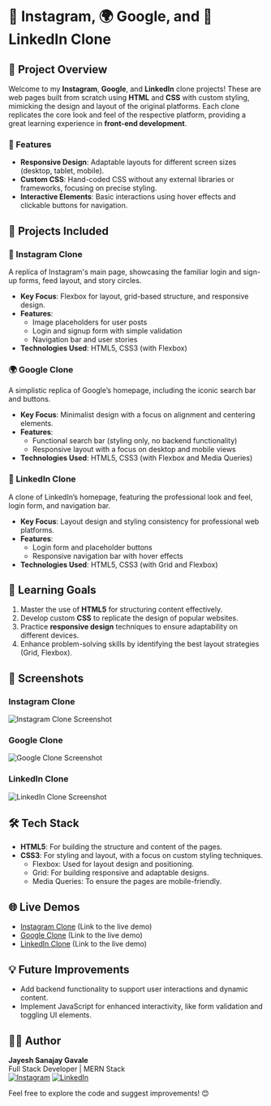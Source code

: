 # 📸 Instagram, 🌍 Google, and 🔗 LinkedIn Clone

## 🚀 Project Overview

Welcome to my **Instagram**, **Google**, and **LinkedIn** clone projects! These are web pages built from scratch using **HTML** and **CSS** with custom styling, mimicking the design and layout of the original platforms. Each clone replicates the core look and feel of the respective platform, providing a great learning experience in **front-end development**.

### 🌟 Features
- **Responsive Design**: Adaptable layouts for different screen sizes (desktop, tablet, mobile).
- **Custom CSS**: Hand-coded CSS without any external libraries or frameworks, focusing on precise styling.
- **Interactive Elements**: Basic interactions using hover effects and clickable buttons for navigation.

## 📂 Projects Included

### 📸 Instagram Clone
A replica of Instagram's main page, showcasing the familiar login and sign-up forms, feed layout, and story circles.
- **Key Focus**: Flexbox for layout, grid-based structure, and responsive design.
- **Features**: 
  - Image placeholders for user posts
  - Login and signup form with simple validation
  - Navigation bar and user stories
- **Technologies Used**: HTML5, CSS3 (with Flexbox)

### 🌍 Google Clone
A simplistic replica of Google’s homepage, including the iconic search bar and buttons.
- **Key Focus**: Minimalist design with a focus on alignment and centering elements.
- **Features**: 
  - Functional search bar (styling only, no backend functionality)
  - Responsive layout with a focus on desktop and mobile views
- **Technologies Used**: HTML5, CSS3 (with Flexbox and Media Queries)

### 🔗 LinkedIn Clone
A clone of LinkedIn’s homepage, featuring the professional look and feel, login form, and navigation bar.
- **Key Focus**: Layout design and styling consistency for professional web platforms.
- **Features**:
  - Login form and placeholder buttons
  - Responsive navigation bar with hover effects
- **Technologies Used**: HTML5, CSS3 (with Grid and Flexbox)

## 🎯 Learning Goals
1. Master the use of **HTML5** for structuring content effectively.
2. Develop custom **CSS** to replicate the design of popular websites.
3. Practice **responsive design** techniques to ensure adaptability on different devices.
4. Enhance problem-solving skills by identifying the best layout strategies (Grid, Flexbox).

## 📸 Screenshots
### Instagram Clone
![Instagram Clone Screenshot](path_to_your_instagram_clone_screenshot)

### Google Clone
![Google Clone Screenshot](path_to_your_google_clone_screenshot)

### LinkedIn Clone
![LinkedIn Clone Screenshot](path_to_your_linkedin_clone_screenshot)

## 🛠️ Tech Stack
- **HTML5**: For building the structure and content of the pages.
- **CSS3**: For styling and layout, with a focus on custom styling techniques.
  - Flexbox: Used for layout design and positioning.
  - Grid: For building responsive and adaptable designs.
  - Media Queries: To ensure the pages are mobile-friendly.

## 🌐 Live Demos
- [Instagram Clone](#) (Link to the live demo)
- [Google Clone](#) (Link to the live demo)
- [LinkedIn Clone](#) (Link to the live demo)

## 💡 Future Improvements
- Add backend functionality to support user interactions and dynamic content.
- Implement JavaScript for enhanced interactivity, like form validation and toggling UI elements.

## 🧑‍💻 Author
**Jayesh Sanajay Gavale**  
Full Stack Developer | MERN Stack  
[![Instagram](https://img.shields.io/badge/Instagram-%23E4405F.svg?logo=Instagram&logoColor=white)](https://www.instagram.com/jayesh_gavale_02/) [![LinkedIn](https://img.shields.io/badge/LinkedIn-%230077B5.svg?logo=linkedin&logoColor=white)](https://www.linkedin.com/in/jayesh-gavale-1130b4232/)

Feel free to explore the code and suggest improvements! 😊
